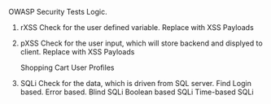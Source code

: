OWASP Security Tests Logic.

1. rXSS
	Check for the user defined variable.
	Replace with XSS Payloads
2. pXSS
	Check for the user input, which will store backend and displyed to client.
	Replace with XSS Payloads

	Shopping Cart
	User Profiles

3. SQLi
	Check for the data, which is driven from SQL server.
	Find Login based.
	Error based.
	Blind SQLi
		Boolean based SQLi
		Time-based SQLi
